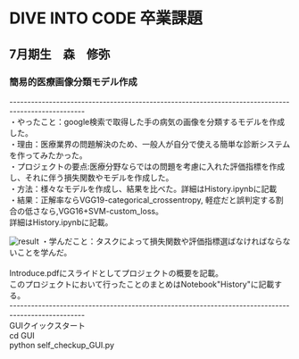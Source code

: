 # DIVE INTO CODE 卒業課題
## 7月期生　森　修弥
### 簡易的医療画像分類モデル作成<br>
---------------------------------------------------------------------------------------------------<br>
・やったこと：google検索で取得した手の病気の画像を分類するモデルを作成した。<br>
・理由：医療業界の問題解決のため、一般人が自分で使える簡単な診断システムを作ってみたかった。<br>
・プロジェクトの要点:医療分野ならではの問題を考慮に入れた評価指標を作成し、それに伴う損失関数やモデルを作成した。<br>
・方法：様々なモデルを作成し、結果を比べた。詳細はHistory.ipynbに記載<br>
・結果：正解率ならVGG19-categorical_crossentropy, 軽症だと誤判定する割合の低さなら,VGG16+SVM-custom_loss。<br>
     詳細はHistory.ipynbに記載。<br>

![result](https://user-images.githubusercontent.com/50583880/67921415-f69e4f80-fbea-11e9-8c56-d05e5860553d.png)
・学んだこと：タスクによって損失関数や評価指標選ばなければならないことを学んだ。<br>
<br>
Introduce.pdfにスライドとしてプロジェクトの概要を記載。<br>
このプロジェクトにおいて行ったことのまとめはNotebook"History"に記載する。<br>
---------------------------------------------------------------------------------------------------<br>
GUIクイックスタート<br>
cd GUI<br>
python self_checkup_GUI.py<br>
